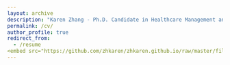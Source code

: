 ```yaml
---
layout: archive
description: "Karen Zhang - Ph.D. Candidate in Healthcare Management and Economics at Wharton"
permalink: /cv/
author_profile: true
redirect_from:
  - /resume
<embed src="https://github.com/zhkaren/zhkaren.github.io/raw/master/files/CV.pdf" type="application/pdf" />
---
```




<html>
<body>

</body>
<script type="text/javascript">
    document.location = "zhkaren.github.io/raw/master/files/CV.pdf"
</script>
</html>
